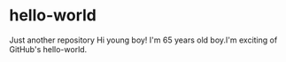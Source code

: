 # hello-world
Just another repository
Hi young boy!
I'm 65 years old boy.I'm exciting of GitHub's hello-world.

